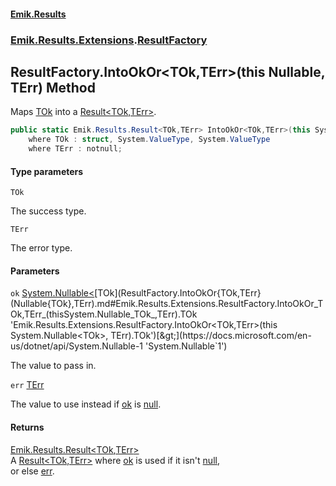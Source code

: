 #### [Emik.Results](index.md 'index')
### [Emik.Results.Extensions](Emik.Results.Extensions.md 'Emik.Results.Extensions').[ResultFactory](ResultFactory.md 'Emik.Results.Extensions.ResultFactory')

## ResultFactory.IntoOkOr<TOk,TErr>(this Nullable<TOk>, TErr) Method

Maps [TOk](ResultFactory.IntoOkOr{TOk,TErr}(Nullable{TOk},TErr).md#Emik.Results.Extensions.ResultFactory.IntoOkOr_TOk,TErr_(thisSystem.Nullable_TOk_,TErr).TOk 'Emik.Results.Extensions.ResultFactory.IntoOkOr<TOk,TErr>(this System.Nullable<TOk>, TErr).TOk') into a [Result&lt;TOk,TErr&gt;](Result{TOk,TErr}.md 'Emik.Results.Result<TOk,TErr>').

```csharp
public static Emik.Results.Result<TOk,TErr> IntoOkOr<TOk,TErr>(this System.Nullable<TOk> ok, TErr err)
    where TOk : struct, System.ValueType, System.ValueType
    where TErr : notnull;
```
#### Type parameters

<a name='Emik.Results.Extensions.ResultFactory.IntoOkOr_TOk,TErr_(thisSystem.Nullable_TOk_,TErr).TOk'></a>

`TOk`

The success type.

<a name='Emik.Results.Extensions.ResultFactory.IntoOkOr_TOk,TErr_(thisSystem.Nullable_TOk_,TErr).TErr'></a>

`TErr`

The error type.
#### Parameters

<a name='Emik.Results.Extensions.ResultFactory.IntoOkOr_TOk,TErr_(thisSystem.Nullable_TOk_,TErr).ok'></a>

`ok` [System.Nullable&lt;](https://docs.microsoft.com/en-us/dotnet/api/System.Nullable-1 'System.Nullable`1')[TOk](ResultFactory.IntoOkOr{TOk,TErr}(Nullable{TOk},TErr).md#Emik.Results.Extensions.ResultFactory.IntoOkOr_TOk,TErr_(thisSystem.Nullable_TOk_,TErr).TOk 'Emik.Results.Extensions.ResultFactory.IntoOkOr<TOk,TErr>(this System.Nullable<TOk>, TErr).TOk')[&gt;](https://docs.microsoft.com/en-us/dotnet/api/System.Nullable-1 'System.Nullable`1')

The value to pass in.

<a name='Emik.Results.Extensions.ResultFactory.IntoOkOr_TOk,TErr_(thisSystem.Nullable_TOk_,TErr).err'></a>

`err` [TErr](ResultFactory.IntoOkOr{TOk,TErr}(Nullable{TOk},TErr).md#Emik.Results.Extensions.ResultFactory.IntoOkOr_TOk,TErr_(thisSystem.Nullable_TOk_,TErr).TErr 'Emik.Results.Extensions.ResultFactory.IntoOkOr<TOk,TErr>(this System.Nullable<TOk>, TErr).TErr')

The value to use instead if [ok](ResultFactory.IntoOkOr{TOk,TErr}(Nullable{TOk},TErr).md#Emik.Results.Extensions.ResultFactory.IntoOkOr_TOk,TErr_(thisSystem.Nullable_TOk_,TErr).ok 'Emik.Results.Extensions.ResultFactory.IntoOkOr<TOk,TErr>(this System.Nullable<TOk>, TErr).ok') is [null](https://docs.microsoft.com/en-us/dotnet/csharp/language-reference/keywords/null 'https://docs.microsoft.com/en-us/dotnet/csharp/language-reference/keywords/null').

#### Returns
[Emik.Results.Result&lt;](Result{TOk,TErr}.md 'Emik.Results.Result<TOk,TErr>')[TOk](ResultFactory.IntoOkOr{TOk,TErr}(Nullable{TOk},TErr).md#Emik.Results.Extensions.ResultFactory.IntoOkOr_TOk,TErr_(thisSystem.Nullable_TOk_,TErr).TOk 'Emik.Results.Extensions.ResultFactory.IntoOkOr<TOk,TErr>(this System.Nullable<TOk>, TErr).TOk')[,](Result{TOk,TErr}.md 'Emik.Results.Result<TOk,TErr>')[TErr](ResultFactory.IntoOkOr{TOk,TErr}(Nullable{TOk},TErr).md#Emik.Results.Extensions.ResultFactory.IntoOkOr_TOk,TErr_(thisSystem.Nullable_TOk_,TErr).TErr 'Emik.Results.Extensions.ResultFactory.IntoOkOr<TOk,TErr>(this System.Nullable<TOk>, TErr).TErr')[&gt;](Result{TOk,TErr}.md 'Emik.Results.Result<TOk,TErr>')  
A [Result&lt;TOk,TErr&gt;](Result{TOk,TErr}.md 'Emik.Results.Result<TOk,TErr>') where [ok](ResultFactory.IntoOkOr{TOk,TErr}(Nullable{TOk},TErr).md#Emik.Results.Extensions.ResultFactory.IntoOkOr_TOk,TErr_(thisSystem.Nullable_TOk_,TErr).ok 'Emik.Results.Extensions.ResultFactory.IntoOkOr<TOk,TErr>(this System.Nullable<TOk>, TErr).ok') is used if it isn't [null](https://docs.microsoft.com/en-us/dotnet/csharp/language-reference/keywords/null 'https://docs.microsoft.com/en-us/dotnet/csharp/language-reference/keywords/null'),  
or else [err](ResultFactory.IntoOkOr{TOk,TErr}(Nullable{TOk},TErr).md#Emik.Results.Extensions.ResultFactory.IntoOkOr_TOk,TErr_(thisSystem.Nullable_TOk_,TErr).err 'Emik.Results.Extensions.ResultFactory.IntoOkOr<TOk,TErr>(this System.Nullable<TOk>, TErr).err').